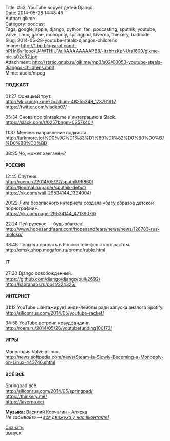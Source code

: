 Title: #53, YouTube ворует детей Django  
Date: 2014-05-28 14:48:46  
Author: gikme  
Category: podcast  
Tags: google, apple, django, python, fan, podcasting, sputnik, youtube, valve, linux, game, monopoly, springpad, laverna, thinkery, badcode  
Slug: 2014-05-28-youtube-steals-djangos-childrens  
Image: http://1.bp.blogspot.com/-hPHn6vr1opo/U4WTHIUVajI/AAAAAAAAPB8/-ltzhhzKpNU/s1600/gikme-pic-s02e52.jpg  
Attachment: http://static.qnub.ru/gik.me/mp3/s02/00053-youtube-steals-djangos-childrens.mp3  
Mime: audio/mpeg

#### ПОДКАСТ

01:27 Фонацкей трут.  
<http://vk.com/gikme?z=album-48255349_173761917>  
<https://twitter.com/vladko07/>

05:34 Снова про pintask.me и интеграцию в Slack.  
<https://slack.com/r/0257bngm-0257k40l/>

11:37 Меняем направление подкаста.  
<http://lurkmore.to/%D0%9C%D1%83%D1%80%D1%82%D0%B0%D0%B7%D0%B8%D0%BD>

38:25 Чо, может хэнганём?

#### РОССИЯ

12:45 Спутник.  
<http://roem.ru/2014/05/22/sputnik99860/>  
<http://tjournal.ru/paper/sputnik-debut/>  
<https://vk.com/wall-29534144_1324004/>

20:22 Лига безопасного интернета создала «базу образов детской  
порнографии».  
<https://vk.com/page-29534144_47139076/>

22:24 Пей рузское — будь збагоен!  
<http://www.hopesandfears.com/hopesandfears/news/news/128783-rus-moloko/>

38:46 Попытка продать в России телефон с контрактом.  
<http://omsk.shop.megafon.ru/promo/ruble.html>

#### IT

27:30 Django освобождённый.  
<https://github.com/django/django/pull/2692/>  
<http://habrahabr.ru/post/224325/>

#### ИНТЕРНЕТ

31:12 YouTube шантажирует инди-лейблы ради запуска аналога Spotify.  
<http://siliconrus.com/2014/05/youtube-racket/>

34:58 YouTube встроил краудфандинг.  
<http://roem.ru/2014/05/26/youtubefunding100173/>

#### ИГРЫ

Монополия Valve в linux.  
<http://news.softpedia.com/news/Steam-Is-Slowly-Becoming-a-Monopoly-on-Linux-443746.shtml>

#### ВСЁ ВСЁ

Springpad всё.  
<http://siliconrus.com/2014/05/springpad/>  
<https://thinkery.me/>  
<https://laverna.cc/>

**Музыка:** [Василий Корчагин - Аляска](http://vk.com/bacc3)  
*Не забывайте — [вся движуха у нас вконтакте!](http://vk.com/gikme)*

[Скачать  
выпуск](http://static.qnub.ru/gik.me/mp3/s02/00053-youtube-steals-djangos-childrens.mp3)

